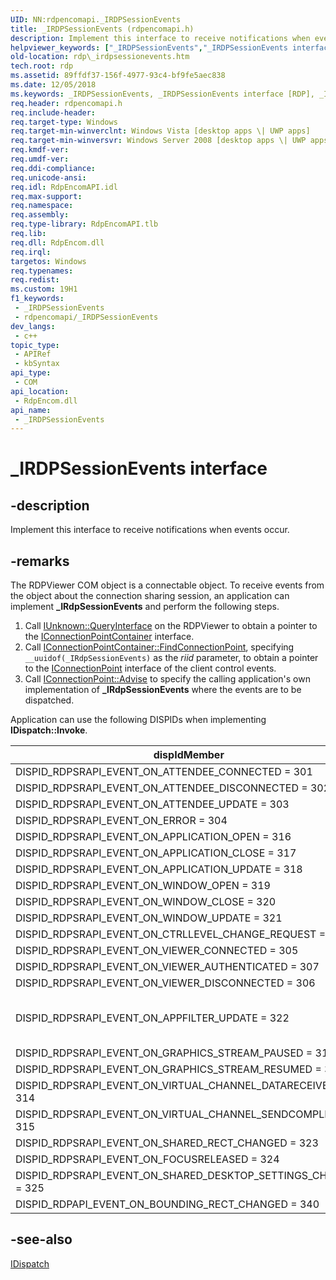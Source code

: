 ```yaml
---
UID: NN:rdpencomapi._IRDPSessionEvents
title: _IRDPSessionEvents (rdpencomapi.h)
description: Implement this interface to receive notifications when events occur.
helpviewer_keywords: ["_IRDPSessionEvents","_IRDPSessionEvents interface [RDP]","_IRDPSessionEvents interface [RDP]","described","rdp._irdpsessionevents","rdpencomapi/_IRDPSessionEvents"]
old-location: rdp\_irdpsessionevents.htm
tech.root: rdp
ms.assetid: 89ffdf37-156f-4977-93c4-bf9fe5aec838
ms.date: 12/05/2018
ms.keywords: _IRDPSessionEvents, _IRDPSessionEvents interface [RDP], _IRDPSessionEvents interface [RDP],described, rdp._irdpsessionevents, rdpencomapi/_IRDPSessionEvents
req.header: rdpencomapi.h
req.include-header: 
req.target-type: Windows
req.target-min-winverclnt: Windows Vista [desktop apps \| UWP apps]
req.target-min-winversvr: Windows Server 2008 [desktop apps \| UWP apps]
req.kmdf-ver: 
req.umdf-ver: 
req.ddi-compliance: 
req.unicode-ansi: 
req.idl: RdpEncomAPI.idl
req.max-support: 
req.namespace: 
req.assembly: 
req.type-library: RdpEncomAPI.tlb
req.lib: 
req.dll: RdpEncom.dll
req.irql: 
targetos: Windows
req.typenames: 
req.redist: 
ms.custom: 19H1
f1_keywords:
 - _IRDPSessionEvents
 - rdpencomapi/_IRDPSessionEvents
dev_langs:
 - c++
topic_type:
 - APIRef
 - kbSyntax
api_type:
 - COM
api_location:
 - RdpEncom.dll
api_name:
 - _IRDPSessionEvents
---
```


# _IRDPSessionEvents interface


## -description

Implement this interface to receive notifications when events occur.

## -remarks

The RDPViewer COM object is a connectable object. To receive events from the object about the connection sharing session, an application can implement **_IRdpSessionEvents** and perform the following steps.

1. Call [IUnknown::QueryInterface](/windows/win32/api/unknwn/nf-unknwn-iunknown-queryinterface(refiid_void)) on the RDPViewer to obtain a pointer to the [IConnectionPointContainer](/windows/win32/api/ocidl/nn-ocidl-iconnectionpointcontainer) interface.
1. Call [IConnectionPointContainer::FindConnectionPoint](/windows/win32/api/ocidl/nf-ocidl-iconnectionpointcontainer-findconnectionpoint), specifying `__uuidof(_IRdpSessionEvents)` as the *riid* parameter, to obtain a pointer to the [IConnectionPoint](/windows/win32/api/ocidl/nn-ocidl-iconnectionpoint) interface of the client control events. 
1. Call [IConnectionPoint::Advise](/windows/win32/api/ocidl/nf-ocidl-iconnectionpoint-advise) to specify the calling application's own implementation of **_IRdpSessionEvents** where the events are to be dispatched. 

Application can use the following DISPIDs when implementing **IDispatch::Invoke**.

| dispIdMember | Dispatch to method |
|--------------|--------------------|
| DISPID_RDPSRAPI_EVENT_ON_ATTENDEE_CONNECTED = 301| [OnAttendeeConnected](/previous-versions/windows/desktop/rdp/onattendeeconnected) |
| DISPID_RDPSRAPI_EVENT_ON_ATTENDEE_DISCONNECTED = 302| [OnAttendeeDisconnected](/previous-versions/windows/desktop/rdp/onattendeedisconnected) |
| DISPID_RDPSRAPI_EVENT_ON_ATTENDEE_UPDATE = 303| [OnAttendeeUpdate](/previous-versions/windows/desktop/rdp/onattendeeupdate) |
| DISPID_RDPSRAPI_EVENT_ON_ERROR = 304| [OnError](/previous-versions/windows/desktop/rdp/onerror) |
| DISPID_RDPSRAPI_EVENT_ON_APPLICATION_OPEN = 316| [OnApplicationOpen](/previous-versions/windows/desktop/rdp/onapplicationopen) |
| DISPID_RDPSRAPI_EVENT_ON_APPLICATION_CLOSE = 317| [OnApplicationClose](/previous-versions/windows/desktop/rdp/onapplicationclose) |
| DISPID_RDPSRAPI_EVENT_ON_APPLICATION_UPDATE = 318| [OnApplicationUpdate](/previous-versions/windows/desktop/rdp/onapplicationupdate) |
| DISPID_RDPSRAPI_EVENT_ON_WINDOW_OPEN = 319 | [OnWindowOpen](/previous-versions/windows/desktop/rdp/onwindowopen) |
| DISPID_RDPSRAPI_EVENT_ON_WINDOW_CLOSE = 320 | | [OnWindowClose](/previous-versions/windows/desktop/rdp/onwindowclose) |
| DISPID_RDPSRAPI_EVENT_ON_WINDOW_UPDATE = 321 | [OnWindowUpdate](/previous-versions/windows/desktop/rdp/onwindowupdate) |
| DISPID_RDPSRAPI_EVENT_ON_CTRLLEVEL_CHANGE_REQUEST = 309 | [OnControlLevelChangeRequest](/previous-versions/windows/desktop/rdp/oncontrollevelchangerequest) |
| DISPID_RDPSRAPI_EVENT_ON_VIEWER_CONNECTED = 305 | [OnConnectionEstablished](/previous-versions/windows/desktop/rdp/onconnectionestablished) |
| DISPID_RDPSRAPI_EVENT_ON_VIEWER_AUTHENTICATED = 307 | [OnConnectionAuthenticated](/previous-versions/windows/desktop/rdp/onconnectionauthenticated) |
| DISPID_RDPSRAPI_EVENT_ON_VIEWER_DISCONNECTED = 306 | [OnConnectionTerminated](/previous-versions/windows/desktop/rdp/onconnectionterminated) |
| DISPID_RDPSRAPI_EVENT_ON_APPFILTER_UPDATE = 322 | None. A notification that the application filter returned by IRDPSRAPISharingSession::get_ApplicationFilter has changed.
| DISPID_RDPSRAPI_EVENT_ON_GRAPHICS_STREAM_PAUSED = 310 | [OnGraphicsStreamPaused](/previous-versions/windows/desktop/rdp/ongraphicsstreampaused) |
| DISPID_RDPSRAPI_EVENT_ON_GRAPHICS_STREAM_RESUMED = 311 | [OnGraphicsStreamResumed](/previous-versions/windows/desktop/rdp/ongraphicsstreamresumed) |
| DISPID_RDPSRAPI_EVENT_ON_VIRTUAL_CHANNEL_DATARECEIVED = 314 | [OnChannelDataReceived](/previous-versions/windows/desktop/rdp/onchanneldatareceived) |
| DISPID_RDPSRAPI_EVENT_ON_VIRTUAL_CHANNEL_SENDCOMPLETED = 315 | [OnChannelDataSent](/previous-versions/windows/desktop/rdp/onchanneldatasent) |
| DISPID_RDPSRAPI_EVENT_ON_SHARED_RECT_CHANGED = 323 | [OnSharedRectChanged](/previous-versions/windows/desktop/rdp/onsharedrectchanged) |
| DISPID_RDPSRAPI_EVENT_ON_FOCUSRELEASED = 324 | [OnFocusReleased](/previous-versions/windows/desktop/rdp/onfocusreleased) |
| DISPID_RDPSRAPI_EVENT_ON_SHARED_DESKTOP_SETTINGS_CHANGED = 325 | [OnSharedDesktopSettingsChanged](/previous-versions/windows/desktop/rdp/onshareddesktopsettingschanged) |
| DISPID_RDPAPI_EVENT_ON_BOUNDING_RECT_CHANGED = 340 | [OnViewingSizeChanged](/previous-versions/windows/desktop/rdp/onviewingsizechanged) |


## -see-also

<a href="/previous-versions/windows/desktop/api/oaidl/nn-oaidl-idispatch">IDispatch</a>